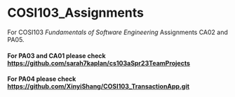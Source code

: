 # COSI103_Assignments
For COSI103 *Fundamentals of Software Engineering* Assignments CA02 and PA05.

#### For PA03 and CA01 please check https://github.com/sarah7kaplan/cs103aSpr23TeamProjects

#### For PA04 please check https://github.com/XinyiShang/COSI103_TransactionApp.git
